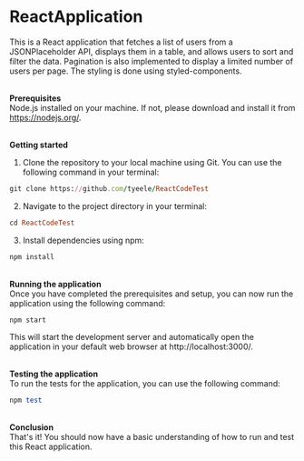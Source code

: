 # ReactApplication
This is a React application that fetches a list of users from a JSONPlaceholder API, displays them in a table, and allows users to sort and filter the data. Pagination is also implemented to display a limited number of users per page. The styling is done using styled-components.

\
**Prerequisites**\
Node.js installed on your machine. If not, please download and install it from https://nodejs.org/.

\
**Getting started**
1. Clone the repository to your local machine using Git. You can use the following command in your terminal:
```ruby
git clone https://github.com/tyeele/ReactCodeTest
```

2. Navigate to the project directory in your terminal:
```ruby
cd ReactCodeTest
```

3. Install dependencies using npm:
```ruby
npm install
```

\
**Running the application**\
Once you have completed the prerequisites and setup, you can now run the application using the following command:
```ruby
npm start
```
This will start the development server and automatically open the application in your default web browser at http://localhost:3000/.

\
**Testing the application**\
To run the tests for the application, you can use the following command:
```ruby
npm test
```

\
**Conclusion**\
That's it! You should now have a basic understanding of how to run and test this React application.
